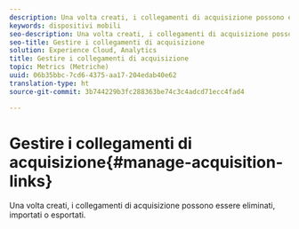 ```yaml
---
description: Una volta creati, i collegamenti di acquisizione possono essere eliminati, importati o esportati.
keywords: dispositivi mobili
seo-description: Una volta creati, i collegamenti di acquisizione possono essere eliminati, importati o esportati.
seo-title: Gestire i collegamenti di acquisizione
solution: Experience Cloud, Analytics
title: Gestire i collegamenti di acquisizione
topic: Metrics (Metriche)
uuid: 06b35bbc-7cd6-4375-aa17-204edab40e62
translation-type: ht
source-git-commit: 3b744229b3fc288363be74c3c4adcd71ecc4fad4

---
```



# Gestire i collegamenti di acquisizione{#manage-acquisition-links}

Una volta creati, i collegamenti di acquisizione possono essere eliminati, importati o esportati.